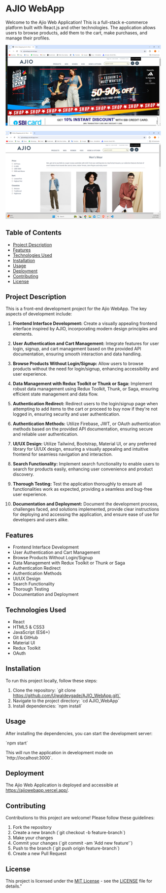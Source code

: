 # AJIO WebApp

Welcome to the Ajio Web Application! This is a full-stack e-commerce platform built with React.js and other technologies. The application allows users to browse products, add them to the cart, make purchases, and manage their profiles.



![Ajio Web Application](./public/images/Screenshot.png)


![Ajio Web Application 2](./public/images/Screenshot2.png)




## Table of Contents

- [Project Description](#project-description)
- [Features](#features)
- [Technologies Used](#technologies-used)
- [Installation](#installation)
- [Usage](#usage)
- [Deployment](#deployment)
- [Contributing](#contributing)
- [License](#license)

## Project Description

This is a front-end development project for the Ajio WebApp. The key aspects of development include:

1. **Frontend Interface Development:** Create a visually appealing frontend interface inspired by AJIO, incorporating modern design principles and elements.

2. **User Authentication and Cart Management:** Integrate features for user login, signup, and cart management based on the provided API documentation, ensuring smooth interaction and data handling.

3. **Browse Products Without Login/Signup:** Allow users to browse products without the need for login/signup, enhancing accessibility and user experience.

4. **Data Management with Redux Toolkit or Thunk or Saga:** Implement robust data management using Redux Toolkit, Thunk, or Saga, ensuring efficient state management and data flow.

5. **Authentication Redirect:** Redirect users to the login/signup page when attempting to add items to the cart or proceed to buy now if they're not logged in, ensuring security and user authentication.

6. **Authentication Methods:** Utilize Firebase, JWT, or OAuth authentication methods based on the provided API documentation, ensuring secure and reliable user authentication.

7. **UI/UX Design:** Utilize Tailwind, Bootstrap, Material UI, or any preferred library for UI/UX design, ensuring a visually appealing and intuitive frontend for seamless navigation and interaction.

8. **Search Functionality:** Implement search functionality to enable users to search for products easily, enhancing user convenience and product discovery.

9. **Thorough Testing:** Test the application thoroughly to ensure all functionalities work as expected, providing a seamless and bug-free user experience.

10. **Documentation and Deployment:** Document the development process, challenges faced, and solutions implemented, provide clear instructions for deploying and accessing the application, and ensure ease of use for developers and users alike.

## Features

- Frontend Interface Development
- User Authentication and Cart Management
- Browse Products Without Login/Signup
- Data Management with Redux Toolkit or Thunk or Saga
- Authentication Redirect
- Authentication Methods
- UI/UX Design
- Search Functionality
- Thorough Testing
- Documentation and Deployment

## Technologies Used

- React
- HTML5 & CSS3
- JavaScript (ES6+)
- Git & GitHub
- Material UI
- Redux Toolkit
- OAuth

## Installation

To run this project locally, follow these steps:

1. Clone the repository:
   \`git clone https://github.com/Ujwaldevgade/AJIO_WebApp.git\`
2. Navigate to the project directory:
   \`cd AJIO_WebApp\`
3. Install dependencies:
   \`npm install\`

## Usage

After installing the dependencies, you can start the development server:

\`npm start\`

This will run the application in development mode on \`http://localhost:3000\`.

## Deployment

The Ajio Web Application is deployed and accessible at https://ajiowebapp.vercel.app/.

## Contributing

Contributions to this project are welcome! Please follow these guidelines:

1. Fork the repository
2. Create a new branch (\`git checkout -b feature-branch\`)
3. Make your changes
4. Commit your changes (\`git commit -am 'Add new feature'\`)
5. Push to the branch (\`git push origin feature-branch\`)
6. Create a new Pull Request

## License

This project is licensed under the [MIT License](https://opensource.org/licenses/MIT) - see the [LICENSE](LICENSE) file for details."
